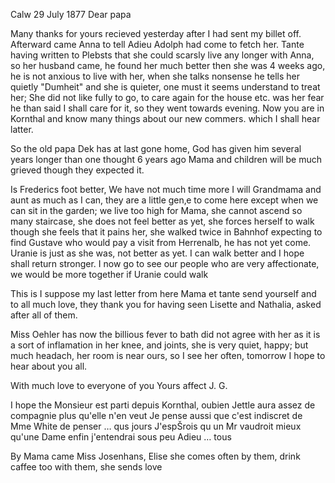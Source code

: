  Calw 29 July 1877
Dear papa

Many thanks for yours recieved yesterday after I had sent my billet off. Afterward came Anna to tell Adieu Adolph had come to fetch her. Tante having written to Plebsts that she could scarsly live any longer with Anna, so her husband came, he found her much better then she was 4 weeks ago, he is not anxious to live with her, when she talks nonsense he tells her quietly "Dumheit" and she is quieter, one must it seems understand to treat her; She did not like fully to go, to care again for the house etc. was her fear he than said I shall care for it, so they went towards evening. Now you are in Kornthal and know many things about our new commers. which I shall hear latter.

So the old papa Dek has at last gone home, God has given him several years longer than one thought 6 years ago Mama and children will be much grieved though they expected it.

Is Frederics foot better, We have not much time more I will Grandmama and aunt as much as I can, they are a little gen‚e to come here except when we can sit in the garden; we live too high for Mama, she cannot ascend so many staircase, she does not feel better as yet, she forces herself to walk though she feels that it pains her, she walked twice in Bahnhof expecting to find Gustave who would pay a visit from Herrenalb, he has not yet come. 
Uranie is just as she was, not better as yet. I can walk better and I hope shall return stronger. I now go to see our people who are very affectionate, we would be more together if Uranie could walk

This is I suppose my last letter from here Mama et tante send yourself and to all much love, they thank you for having seen Lisette and Nathalia, asked after all of them.

Miss Oehler has now the billious fever to bath did not agree with her as it is a sort of inflamation in her knee, and joints, she is very quiet, happy; but much headach, her room is near ours, so I see her often, tomorrow I hope to hear about you all.

With much love to everyone of you
 Yours affect J. G.

I hope the Monsieur est parti depuis Kornthal, oubien Jettle aura assez de compagnie plus qu'elle n'en veut Je pense aussi que c'est indiscret de Mme White de penser … qus jours J'espŠrois qu un Mr vaudroit mieux qu'une Dame enfin j'entendrai sous peu
 Adieu … tous

By Mama came Miss Josenhans, Elise she comes often by them, drink caffee too with them, she sends love

